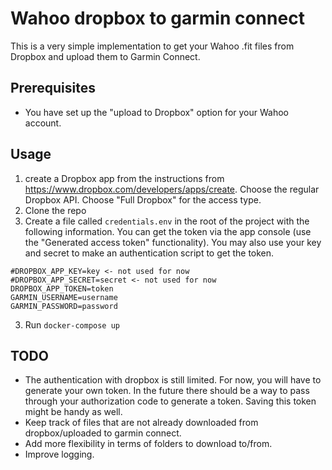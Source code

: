 # Wahoo dropbox to garmin connect
This is a very simple implementation to get your Wahoo .fit files from Dropbox and upload them to Garmin Connect.

## Prerequisites
* You have set up the "upload to Dropbox" option for your Wahoo account.

## Usage
1. create a Dropbox app from the instructions from https://www.dropbox.com/developers/apps/create. Choose the regular Dropbox API. Choose "Full Dropbox" for the access type.
1. Clone the repo
2. Create a file called `credentials.env` in the root of the project with the following information. You can get the token via the app console (use the "Generated access token" functionality). You may also use your key and secret to make an authentication script to get the token.
~~~
#DROPBOX_APP_KEY=key <- not used for now
#DROPBOX_APP_SECRET=secret <- not used for now
DROPBOX_APP_TOKEN=token
GARMIN_USERNAME=username
GARMIN_PASSWORD=password
~~~
3. Run `docker-compose up`

## TODO
* The authentication with dropbox is still limited. For now, you will have to generate your own token. In the future there should be a way to pass through your authorization code to generate a token. Saving this token might be handy as well.
* Keep track of files that are not already downloaded from dropbox/uploaded to garmin connect.
* Add more flexibility in terms of folders to download to/from.
* Improve logging.